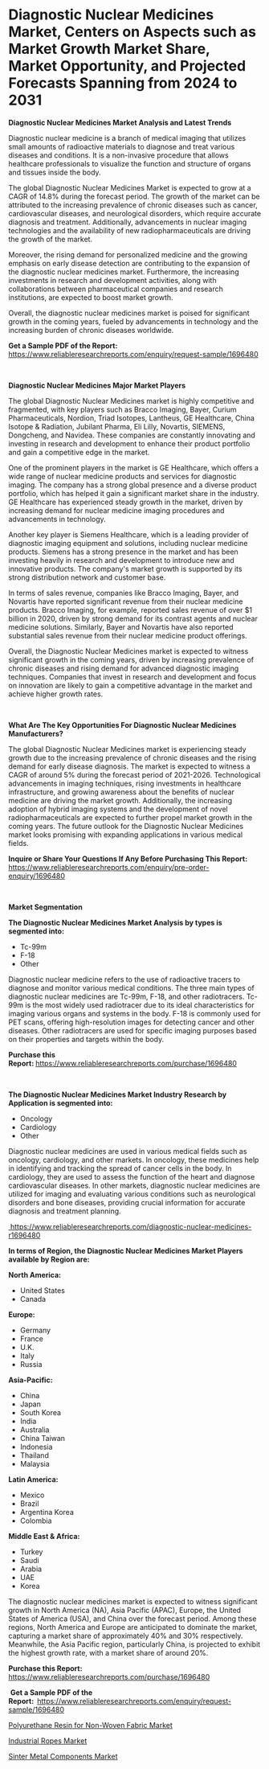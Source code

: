 <p><h1>Diagnostic Nuclear Medicines Market, Centers on Aspects such as Market Growth Market Share, Market Opportunity, and Projected Forecasts Spanning from 2024 to 2031</h1></p><p><strong>Diagnostic Nuclear Medicines Market Analysis and Latest Trends</strong></p>
<p><p>Diagnostic nuclear medicine is a branch of medical imaging that utilizes small amounts of radioactive materials to diagnose and treat various diseases and conditions. It is a non-invasive procedure that allows healthcare professionals to visualize the function and structure of organs and tissues inside the body.</p><p>The global Diagnostic Nuclear Medicines Market is expected to grow at a CAGR of 14.8% during the forecast period. The growth of the market can be attributed to the increasing prevalence of chronic diseases such as cancer, cardiovascular diseases, and neurological disorders, which require accurate diagnosis and treatment. Additionally, advancements in nuclear imaging technologies and the availability of new radiopharmaceuticals are driving the growth of the market.</p><p>Moreover, the rising demand for personalized medicine and the growing emphasis on early disease detection are contributing to the expansion of the diagnostic nuclear medicines market. Furthermore, the increasing investments in research and development activities, along with collaborations between pharmaceutical companies and research institutions, are expected to boost market growth.</p><p>Overall, the diagnostic nuclear medicines market is poised for significant growth in the coming years, fueled by advancements in technology and the increasing burden of chronic diseases worldwide.</p></p>
<p><strong>Get a Sample PDF of the Report:&nbsp;</strong> <a href="https://www.reliableresearchreports.com/enquiry/request-sample/1696480">https://www.reliableresearchreports.com/enquiry/request-sample/1696480</a></p>
<p>&nbsp;</p>
<p><strong>Diagnostic Nuclear Medicines Major Market Players</strong></p>
<p><p>The global Diagnostic Nuclear Medicines market is highly competitive and fragmented, with key players such as Bracco Imaging, Bayer, Curium Pharmaceuticals, Nordion, Triad Isotopes, Lantheus, GE Healthcare, China Isotope & Radiation, Jubilant Pharma, Eli Lilly, Novartis, SIEMENS, Dongcheng, and Navidea. These companies are constantly innovating and investing in research and development to enhance their product portfolio and gain a competitive edge in the market.</p><p>One of the prominent players in the market is GE Healthcare, which offers a wide range of nuclear medicine products and services for diagnostic imaging. The company has a strong global presence and a diverse product portfolio, which has helped it gain a significant market share in the industry. GE Healthcare has experienced steady growth in the market, driven by increasing demand for nuclear medicine imaging procedures and advancements in technology.</p><p>Another key player is Siemens Healthcare, which is a leading provider of diagnostic imaging equipment and solutions, including nuclear medicine products. Siemens has a strong presence in the market and has been investing heavily in research and development to introduce new and innovative products. The company's market growth is supported by its strong distribution network and customer base.</p><p>In terms of sales revenue, companies like Bracco Imaging, Bayer, and Novartis have reported significant revenue from their nuclear medicine products. Bracco Imaging, for example, reported sales revenue of over $1 billion in 2020, driven by strong demand for its contrast agents and nuclear medicine solutions. Similarly, Bayer and Novartis have also reported substantial sales revenue from their nuclear medicine product offerings.</p><p>Overall, the Diagnostic Nuclear Medicines market is expected to witness significant growth in the coming years, driven by increasing prevalence of chronic diseases and rising demand for advanced diagnostic imaging techniques. Companies that invest in research and development and focus on innovation are likely to gain a competitive advantage in the market and achieve higher growth rates.</p></p>
<p>&nbsp;</p>
<p><strong>What Are The Key Opportunities For Diagnostic Nuclear Medicines Manufacturers?</strong></p>
<p><p>The global Diagnostic Nuclear Medicines market is experiencing steady growth due to the increasing prevalence of chronic diseases and the rising demand for early disease diagnosis. The market is expected to witness a CAGR of around 5% during the forecast period of 2021-2026. Technological advancements in imaging techniques, rising investments in healthcare infrastructure, and growing awareness about the benefits of nuclear medicine are driving the market growth. Additionally, the increasing adoption of hybrid imaging systems and the development of novel radiopharmaceuticals are expected to further propel market growth in the coming years. The future outlook for the Diagnostic Nuclear Medicines market looks promising with expanding applications in various medical fields.</p></p>
<p><strong>Inquire or Share Your Questions If Any Before Purchasing This Report:</strong> <a href="https://www.reliableresearchreports.com/enquiry/pre-order-enquiry/1696480">https://www.reliableresearchreports.com/enquiry/pre-order-enquiry/1696480</a></p>
<p>&nbsp;</p>
<p><strong>Market Segmentation</strong></p>
<p><strong>The Diagnostic Nuclear Medicines Market Analysis by types is segmented into:</strong></p>
<p><ul><li>Tc-99m</li><li>F-18</li><li>Other</li></ul></p>
<p><p>Diagnostic nuclear medicine refers to the use of radioactive tracers to diagnose and monitor various medical conditions. The three main types of diagnostic nuclear medicines are Tc-99m, F-18, and other radiotracers. Tc-99m is the most widely used radiotracer due to its ideal characteristics for imaging various organs and systems in the body. F-18 is commonly used for PET scans, offering high-resolution images for detecting cancer and other diseases. Other radiotracers are used for specific imaging purposes based on their properties and targets within the body.</p></p>
<p><strong>Purchase this Report:&nbsp;</strong><a href="https://www.reliableresearchreports.com/purchase/1696480">https://www.reliableresearchreports.com/purchase/1696480</a></p>
<p>&nbsp;</p>
<p><strong>The Diagnostic Nuclear Medicines Market Industry Research by Application is segmented into:</strong></p>
<p><ul><li>Oncology</li><li>Cardiology</li><li>Other</li></ul></p>
<p><p>Diagnostic nuclear medicines are used in various medical fields such as oncology, cardiology, and other markets. In oncology, these medicines help in identifying and tracking the spread of cancer cells in the body. In cardiology, they are used to assess the function of the heart and diagnose cardiovascular diseases. In other markets, diagnostic nuclear medicines are utilized for imaging and evaluating various conditions such as neurological disorders and bone diseases, providing crucial information for accurate diagnosis and treatment planning.</p></p>
<p><a href="https://www.reliableresearchreports.com/diagnostic-nuclear-medicines-r1696480">&nbsp;https://www.reliableresearchreports.com/diagnostic-nuclear-medicines-r1696480</a></p>
<p><strong>In terms of Region, the Diagnostic Nuclear Medicines Market Players available by Region are:</strong></p>
<p>
    <p> <strong> North America: </strong>
        <ul>
            <li>United States</li>
            <li>Canada</li>
        </ul>
        </p> 
    <p> <strong> Europe: </strong>
        <ul>
            <li>Germany</li>
            <li>France</li>
            <li>U.K.</li>
            <li>Italy</li>
            <li>Russia</li>
        </ul>
        </p> 
    <p> <strong> Asia-Pacific: </strong>
        <ul>
            <li>China</li>
            <li>Japan</li>
            <li>South Korea</li>
            <li>India</li>
            <li>Australia</li>
            <li>China Taiwan</li>
            <li>Indonesia</li>
            <li>Thailand</li>
            <li>Malaysia</li>
        </ul>
        </p> 
    <p> <strong> Latin America: </strong>
        <ul>
            <li>Mexico</li>
            <li>Brazil</li>
            <li>Argentina Korea</li>
            <li>Colombia</li>
        </ul>
        </p> 
    <p> <strong> Middle East & Africa: </strong>
        <ul>
            <li>Turkey</li>
            <li>Saudi</li>
            <li>Arabia</li>
            <li>UAE</li>
            <li>Korea</li>
        </ul>
    </p>
    </p>
<p><p>The diagnostic nuclear medicines market is expected to witness significant growth in North America (NA), Asia Pacific (APAC), Europe, the United States of America (USA), and China over the forecast period. Among these regions, North America and Europe are anticipated to dominate the market, capturing a market share of approximately 40% and 30% respectively. Meanwhile, the Asia Pacific region, particularly China, is projected to exhibit the highest growth rate, with a market share of around 20%.</p></p>
<p><strong>Purchase this Report: </strong><a href="https://www.reliableresearchreports.com/purchase/1696480">https://www.reliableresearchreports.com/purchase/1696480</a></p>
<p>&nbsp;<strong>Get a Sample PDF of the Report:&nbsp;&nbsp;</strong><a href="https://www.reliableresearchreports.com/enquiry/request-sample/1696480">https://www.reliableresearchreports.com/enquiry/request-sample/1696480</a></p>
<p><strong></strong></p>
<p><p><a href="https://www.linkedin.com/pulse/polyurethane-resin-non-woven-fabric-market-size-growth-hejue?trackingId=TmDirGtFYCh3gVa523vjkg%3D%3D">Polyurethane Resin for Non-Woven Fabric Market</a></p><p><a href="https://www.linkedin.com/pulse/industrial-ropes-market-share-amp-new-trends-analysis-report-uydyc?trackingId=llI78opQqrOK1uiAYD%2FZyg%3D%3D">Industrial Ropes Market</a></p><p><a href="https://github.com/kosella/Market-Research-Report-List-3/blob/main/sinter-metal-components-market.md">Sinter Metal Components Market</a></p></p>